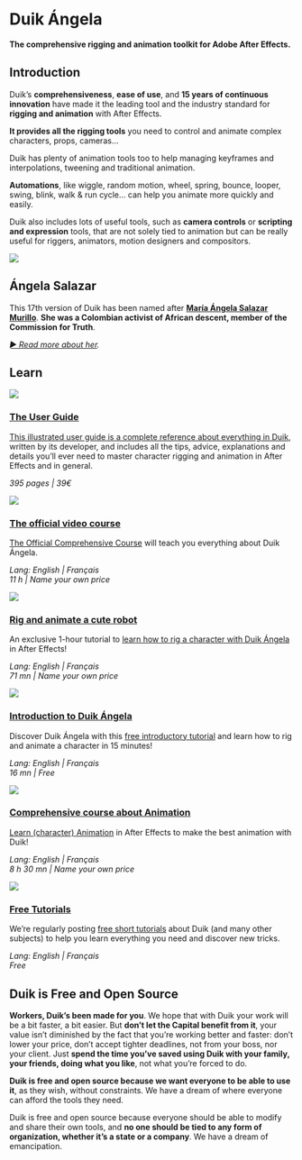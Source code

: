 # Duik Ángela

**The comprehensive rigging and animation toolkit for Adobe After Effects.**

## Introduction

Duik’s **comprehensiveness**, **ease of use**, and **15 years of continuous innovation** have made it the leading tool and the industry standard for **rigging and animation** with After Effects.

**It provides all the rigging tools** you need to control and animate complex characters, props, cameras…

Duik has plenty of animation tools too to help managing keyframes and interpolations, tweening and traditional animation.

**Automations**, like wiggle, random motion, wheel, spring, bounce, looper, swing, blink, walk & run cycle… can help you animate more quickly and easily.

Duik also includes lots of useful tools, such as **camera controls** or **scripting and expression** tools, that are not solely tied to animation but can be really useful for riggers, animators, motion designers and compositors.

![](https://rxlaboratory.org/wp-content/uploads/angela.jpeg)

## Ángela Salazar

This 17th version of Duik has been named after **[María Ángela Salazar Murillo](http://duik.rxlab.guide/Angela/angela.html)**. **She was a Colombian activist of African descent, member of the Commission for Truth**.

*[► Read more about her](http://duik.rxlab.guide/Angela/angela.html).*

## Learn

[![](https://rxlaboratory.org/wp-content/uploads/DSC4328-1024x1024.jpg)](https://rxlaboratory.org/product/duik-angela-user-guide/)

### [The User Guide](https://rxlaboratory.org/product/duik-angela-user-guide/)

[This illustrated user guide is a complete reference about every­thing in Duik](https://rxlaboratory.org/product/duik-angela-user-guide/), written by its developer, and includes all the tips, advice, explanations and details you’ll ever need to master character rigging and animation in After Effects and in general.

*395 pages | 39€*

[![](https://rxlaboratory.org/wp-content/uploads/banner_en-1024x455.jpg)](https://rxlaboratory.org/product/the-official-comprehensive-video-course-about-duik-angela/)

### [The official video course](https://rxlaboratory.org/product/the-official-comprehensive-video-course-about-duik-angela/)

[The Official Comprehensive Course](https://rxlaboratory.org/product/the-official-comprehensive-video-course-about-duik-angela/) will teach you everything about Duik Ángela.

*Lang: English | Français*  
*11 h | Name your own price*

[![](https://rxlaboratory.org/wp-content/uploads/banner_cute_robot-1024x455.jpg)](https://rxlaboratory.org/product/rig-and-animate-a-cute-robot-with-duik-angela-in-after-effects/)

### [Rig and animate a cute robot](https://rxlaboratory.org/product/rig-and-animate-a-cute-robot-with-duik-angela-in-after-effects/)

An exclusive 1-hour tutorial to [learn how to rig a character with Duik Ángela](https://rxlaboratory.org/product/rig-and-animate-a-cute-robot-with-duik-angela-in-after-effects/) in After Effects!

*Lang: English | Français*  
*71 mn | Name your own price*

[![](https://rxlaboratory.org/wp-content/uploads/banner_intro-1024x455.jpg)](https://rxlaboratory.org/videos/free-introduction-to-duik-angela-en-fr/)

### [Introduction to Duik Ángela](https://rxlaboratory.org/videos/free-introduction-to-duik-angela-en-fr/)

Discover Duik Ángela with this [free introductory tutorial](https://rxlaboratory.org/videos/free-introduction-to-duik-angela-en-fr/) and learn how to rig and animate a character in 15 minutes!

*Lang: English | Français*  
*16 mn | Free*

[![](https://rxlaboratory.org/wp-content/uploads/Thumbnail_rect-1024x455.jpg)](https://rxlaboratory.org/product/the-comprehensive-course-about-animation/)

### [Comprehensive course about Animation](https://rxlaboratory.org/product/the-comprehensive-course-about-animation/)

[Learn (character) Animation](https://rxlaboratory.org/product/the-comprehensive-course-about-animation/) in After Effects to make the best animation with Duik!

*Lang: English | Français*  
*8 h 30 mn | Name your own price*

[![](https://rxlaboratory.org/wp-content/uploads/banner_10tuts-1024x455.jpg)](https://rxlaboratory.org/category/free-tutorials/)

### [Free Tutorials](https://rxlaboratory.org/category/free-tutorials/)

We’re regularly posting [free short tutorials](https://rxlaboratory.org/category/free-tutorials/) about Duik (and many other subjects) to help you learn everything you need and discover new tricks.

*Lang: English | Français*  
*Free*

## Duik is Free and Open Source

**Workers, Duik’s been made for you**. We hope that with Duik your work will be a bit faster, a bit easier. But **don’t let the Capital benefit from it**, your value isn’t diminished by the fact that you’re working better and faster: don’t lower your price, don’t accept tighter deadlines, not from your boss, nor your client.
Just **spend the time you’ve saved using Duik with your family, your friends, doing what you like**, not what you’re forced to do.

**Duik is free and open source because we want everyone to be able to use it**, as they wish, without constraints. We have a dream of where everyone can afford the tools they need.

Duik is free and open source because everyone should be able to modify and share their own tools, and **no one should be tied to any form of organization, whether it’s a state or a company**. We have a dream of emancipation.
